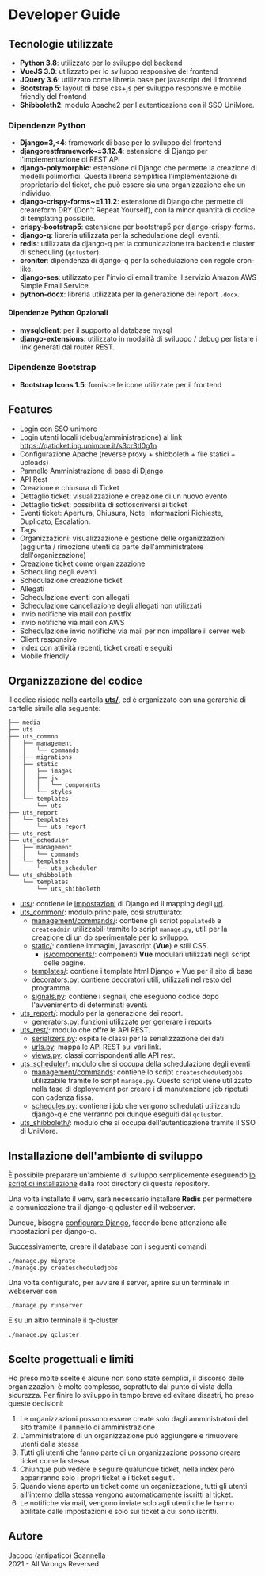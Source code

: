 # Developer Guide
## Tecnologie utilizzate
* **Python 3.8**: utilizzato per lo sviluppo del backend
* **VueJS 3.0**: utilizzato per lo sviluppo responsive del frontend
* **JQuery 3.6**: utilizzato come libreria base per javascript del il frontend
* **Bootstrap 5**: layout di base css+js per sviluppo responsive e mobile friendly del frontend
* **Shibboleth2**: modulo Apache2 per l'autenticazione con il SSO UniMore.

### Dipendenze Python
* **Django=3,<4**: framework di base per lo sviluppo del frontend
* **djangorestframework~=3.12.4**: estensione di Django per l'implementazione di REST API
* **django-polymorphic**: estensione di Django che permette la creazione di modelli polimorfici.
  Questa libreria semplifica l'implementazione di proprietario del ticket, che può essere sia una
  organizzazione che un individuo.
* **django-crispy-forms~=1.11.2**: estensione di Django che permette di creareform DRY
  (Don't Repeat Yourself), con la minor quantità di codice di templating possibile.
* **crispy-bootstrap5**: estensione per bootstrap5 per django-crispy-forms.
* **django-q**: libreria utilizzata per la schedulazione degli eventi.
* **redis**: utilizzata da django-q per la comunicazione tra backend e cluster 
  di scheduling (`qcluster`).
* **croniter**: dipendenza di django-q per la schedulazione con regole cron-like.
* **django-ses**: utilizzato per l'invio di email tramite il servizio Amazon 
  AWS Simple Email Service.
* **python-docx**: libreria utilizzata per la generazione dei report `.docx`.

#### Dipendenze Python Opzionali
* **mysqlclient**: per il supporto al database mysql
* **django-extensions**: utilizzato in modalità di sviluppo / debug per listare i link generati
dal router REST.

### Dipendenze Bootstrap
* **Bootstrap Icons 1.5**: fornisce le icone utilizzate per il frontend


## Features
* Login con SSO unimore
* Login utenti locali (debug/amministrazione) al link
https://qaticket.ing.unimore.it/s3cr3tl0g1n
* Configurazione Apache (reverse proxy + shibboleth + file statici + uploads)
* Pannello Amministrazione di base di Django
* API Rest
* Creazione e chiusura di Ticket
* Dettaglio ticket: visualizzazione e creazione di un nuovo evento
* Dettaglio ticket: possibilità di sottoscriversi ai ticket
* Eventi ticket: Apertura, Chiusura, Note, Informazioni Richieste,
Duplicato, Escalation.
* Tags
* Organizzazioni: visualizzazione e gestione delle organizzazioni
(aggiunta / rimozione utenti da parte dell'amministratore
dell'organizzazione)
* Creazione ticket come organizzazione
* Scheduling degli eventi
* Schedulazione creazione ticket
* Allegati
* Schedulazione eventi con allegati
* Schedulazione cancellazione degli allegati non utilizzati
* Invio notifiche via mail con postfix
* Invio notifiche via mail con AWS
* Schedulazione invio notifiche via mail per non impallare il server web
* Client responsive
* Index con attività recenti, ticket creati e seguiti
* Mobile friendly

## Organizzazione del codice

Il codice risiede nella cartella **[uts/](/uts)**, ed è organizzato con una gerarchia
di cartelle simile alla seguente:

```
├── media
├── uts
├── uts_common
│   ├── management
│   │   └── commands
│   ├── migrations
│   ├── static
│   │   ├── images
│   │   ├── js
│   │   │   └── components
│   │   └── styles
│   └── templates
│       └── uts
├── uts_report
│   └── templates
│       └── uts_report
├── uts_rest
├── uts_scheduler
│   ├── management
│   │   └── commands
│   └── templates
│       └── uts_scheduler
└── uts_shibboleth
    └── templates
        └── uts_shibboleth
```

* [uts/](/uts/uts): contiene le [impostazioni](/uts/uts/settings.py) di Django ed
il mapping degli [url](/uts/uts/urls.py).
* [uts_common/](/uts/uts_common): modulo principale, così strutturato:
  + [management/commands/](/uts/uts_common/management/commands): contiene gli script `populatedb` e `createadmin`
    utilizzabili tramite lo script `manage.py`, utili per la creazione di un db sperimentale
    per lo sviluppo.
  + [static/](/uts/uts_common/static): contiene immagini, javascript (**Vue**) e stili CSS.
    + [js/components/](/uts/uts_common/static/js/components): componenti **Vue** modulari
      utilizzati negli script delle pagine.
  + [templates/](/uts/uts_common/templates): contiene i template html Django + Vue per il sito di base
  + [decorators.py](/uts/uts_common/decorators.py): contiene decoratori utili, utilizzati nel
    resto del programma.
  + [signals.py](/uts/uts_common/signals.py): contiene i segnali, che eseguono codice dopo 
    l'avvenimento di determinati eventi.
* [uts_report/](/uts/uts_report): modulo per la generazione dei report.
  + [generators.py](/uts/uts_report/generators.py): funzioni utilizzate per generare i reports
* [uts_rest/](/uts/uts_rest): modulo che offre le API REST.
  + [serializers.py](/uts/uts_rest/serializers.py): ospita le classi per la serializzazione dei dati
  + [urls.py](/uts/uts_rest/urls.py): mappa le API REST sui vari link.
  + [views.py](/uts/uts_rest/views.py): classi corrispondenti alle API rest.
* [uts_scheduler/](/uts/uts_scheduler): modulo che si occupa della schedulazione degli eventi
  + [management/commands](/uts/uts_scheduler/management/commands): contiene lo script
    `createscheduledjobs` utilizzabile tramite lo script `manage.py`. Questo script viene
    utilizzato nella fase di deployement per creare i di manutenzione job ripetuti con cadenza fissa.
  + [schedules.py](/uts/uts_scheduler/schedules.py): contiene i job che vengono schedulati
  utilizzando django-q e che verranno poi dunque eseguiti dal `qcluster`.
* [uts_shibboleth/](/uts/uts_shibboleth): modulo che si occupa dell'autenticazione tramite il
  SSO di UniMore.
  
## Installazione dell'ambiente di sviluppo
È possibile preparare un'ambiente di sviluppo semplicemente eseguendo
[lo script di installazione](/sys/install.sh) dalla root directory di questa repository.

Una volta installato il venv, sarà necessario installare **Redis** per permettere la comunicazione
tra il django-q qcluster ed il webserver.

Dunque, bisogna [configurare Django](/uts/uts/settings.py), facendo bene attenzione alle
impostazioni per django-q.

Successivamente, creare il database con i seguenti comandi
```
./manage.py migrate
./manage.py createscheduledjobs
```

Una volta configurato, per avviare il server, aprire su un terminale in webserver con
```
./manage.py runserver
```
E su un altro terminale il q-cluster
```
./manage.py qcluster
```

## Scelte progettuali e limiti
Ho preso molte scelte e alcune non sono state semplici, il discorso
delle organizzazioni è molto complesso, soprattuto dal punto di vista
della sicurezza. Per finire lo sviluppo in tempo breve ed evitare
disastri, ho preso queste decisioni:
1. Le organizzazioni possono essere create solo dagli amministratori
del sito tramite il pannello di amministrazione
2. L'amministratore di un organizzazione può aggiungere e rimuovere
utenti dalla stessa
3. Tutti gli utenti che fanno parte di un organizzazione possono creare ticket come la stessa
4. Chiunque può vedere e seguire qualunque ticket, nella index però
appariranno solo i propri ticket e i ticket seguiti.
5. Quando viene aperto un ticket come un organizzazione, tutti gli
utenti all'interno della stessa vengono automaticamente iscritti al
ticket.
6. Le notifiche via mail, vengono inviate solo agli utenti che le
hanno abilitate dalle impostazioni e solo sui ticket a cui sono
iscritti.


## Autore

Jacopo (antipatico) Scannella  
2021 - All Wrongs Reversed